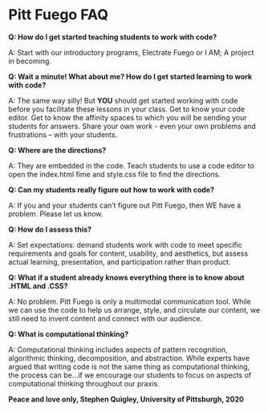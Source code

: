 # Pitt Fuego FAQ

**Q: How do I get started teaching students to work with code?**

A: Start with our introductory programs, Electrate Fuego or I AM; A project in becoming. 

**Q: Wait a minute! What about me? How do I get started learning to work with code?**

A: The same way silly! But **YOU** should get started working with code before you facilitate these lessons in your class. Get to know your code editor. Get to know the affinity spaces to which you will be sending your students for answers. Share your own work - even your own problems and frustrations – with your students. 

**Q: Where are the directions?**

A: They are embedded in the code. Teach students to use a code editor to open the index.html fime and style.css file to find the directions. 

**Q: Can my students really figure out how to work with code?**

A: If you and your students can’t figure out Pitt Fuego, then WE have a problem. Please let us know. 

**Q: How do I assess this?**

A: Set expectations: demand students work with code to meet specific requirements and goals for content, usability, and aesthetics, but assess actual learning, presentation, and participation rather than product. 

**Q: What if a student already knows everything there is to know about .HTML and .CSS?**

A:  No problem. Pitt Fuego is only a multimodal communication tool. While we can use the code to help us arrange, style, and circulate our content, we still need to invent content and connect with our audience. 

**Q: What is computational thinking?**

A: Computational thinking includes aspects of pattern recognition, algorithmic thinking, decomposition, and abstraction. While experts have argued that writing code is not the same thing as computational thinking, the process can be…if we encourage our students to focus on aspects of computational thinking throughout our praxis.  



 
**Peace and love only, Stephen Quigley, University of Pittsburgh, 2020**
